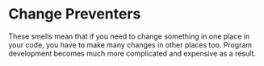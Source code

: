 # Change Preventers  
These smells mean that if you need to change something in one place in your code, you have to make many changes in other places too. Program development becomes much more complicated and expensive as a result.

